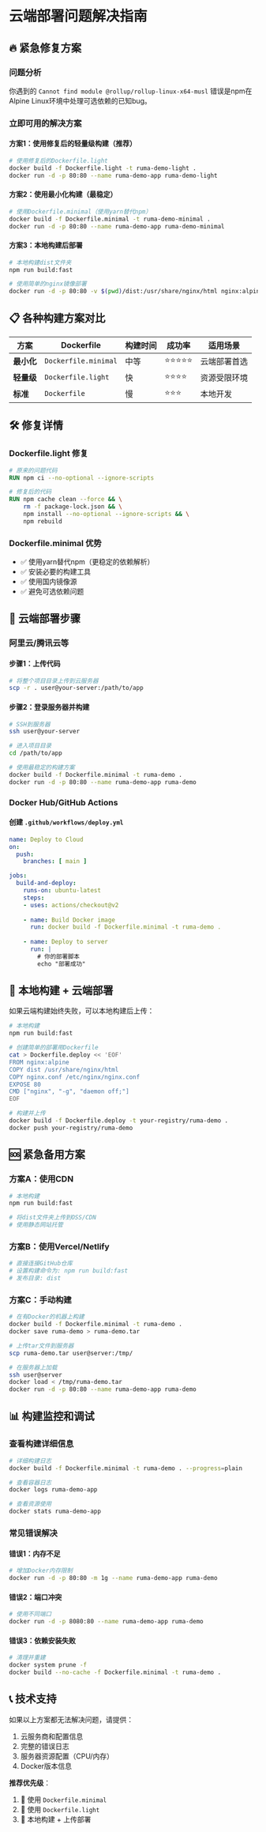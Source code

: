 # 云端部署问题解决指南

## 🔥 紧急修复方案

### 问题分析
你遇到的 `Cannot find module @rollup/rollup-linux-x64-musl` 错误是npm在Alpine Linux环境中处理可选依赖的已知bug。

### 立即可用的解决方案

#### 方案1：使用修复后的轻量级构建（推荐）
```bash
# 使用修复后的Dockerfile.light
docker build -f Dockerfile.light -t ruma-demo-light .
docker run -d -p 80:80 --name ruma-demo-app ruma-demo-light
```

#### 方案2：使用最小化构建（最稳定）
```bash
# 使用Dockerfile.minimal（使用yarn替代npm）
docker build -f Dockerfile.minimal -t ruma-demo-minimal .
docker run -d -p 80:80 --name ruma-demo-app ruma-demo-minimal
```

#### 方案3：本地构建后部署
```bash
# 本地构建dist文件夹
npm run build:fast

# 使用简单的nginx镜像部署
docker run -d -p 80:80 -v $(pwd)/dist:/usr/share/nginx/html nginx:alpine
```

## 📋 各种构建方案对比

| 方案 | Dockerfile | 构建时间 | 成功率 | 适用场景 |
|------|------------|----------|--------|----------|
| **最小化** | `Dockerfile.minimal` | 中等 | ⭐⭐⭐⭐⭐ | 云端部署首选 |
| **轻量级** | `Dockerfile.light` | 快 | ⭐⭐⭐⭐ | 资源受限环境 |
| **标准** | `Dockerfile` | 慢 | ⭐⭐⭐ | 本地开发 |

## 🛠️ 修复详情

### Dockerfile.light 修复
```dockerfile
# 原来的问题代码
RUN npm ci --no-optional --ignore-scripts

# 修复后的代码
RUN npm cache clean --force && \
    rm -f package-lock.json && \
    npm install --no-optional --ignore-scripts && \
    npm rebuild
```

### Dockerfile.minimal 优势
- ✅ 使用yarn替代npm（更稳定的依赖解析）
- ✅ 安装必要的构建工具
- ✅ 使用国内镜像源
- ✅ 避免可选依赖问题

## 🚀 云端部署步骤

### 阿里云/腾讯云等

#### 步骤1：上传代码
```bash
# 将整个项目目录上传到云服务器
scp -r . user@your-server:/path/to/app
```

#### 步骤2：登录服务器并构建
```bash
# SSH到服务器
ssh user@your-server

# 进入项目目录
cd /path/to/app

# 使用最稳定的构建方案
docker build -f Dockerfile.minimal -t ruma-demo .
docker run -d -p 80:80 --name ruma-demo-app ruma-demo
```

### Docker Hub/GitHub Actions

#### 创建 `.github/workflows/deploy.yml`
```yaml
name: Deploy to Cloud
on:
  push:
    branches: [ main ]

jobs:
  build-and-deploy:
    runs-on: ubuntu-latest
    steps:
    - uses: actions/checkout@v2
    
    - name: Build Docker image
      run: docker build -f Dockerfile.minimal -t ruma-demo .
    
    - name: Deploy to server
      run: |
        # 你的部署脚本
        echo "部署成功"
```

## 🔧 本地构建 + 云端部署

如果云端构建始终失败，可以本地构建后上传：

```bash
# 本地构建
npm run build:fast

# 创建简单的部署用Dockerfile
cat > Dockerfile.deploy << 'EOF'
FROM nginx:alpine
COPY dist /usr/share/nginx/html
COPY nginx.conf /etc/nginx/nginx.conf
EXPOSE 80
CMD ["nginx", "-g", "daemon off;"]
EOF

# 构建并上传
docker build -f Dockerfile.deploy -t your-registry/ruma-demo .
docker push your-registry/ruma-demo
```

## 🆘 紧急备用方案

### 方案A：使用CDN
```bash
# 本地构建
npm run build:fast

# 将dist文件夹上传到OSS/CDN
# 使用静态网站托管
```

### 方案B：使用Vercel/Netlify
```bash
# 直接连接GitHub仓库
# 设置构建命令为: npm run build:fast
# 发布目录: dist
```

### 方案C：手动构建
```bash
# 在有Docker的机器上构建
docker build -f Dockerfile.minimal -t ruma-demo .
docker save ruma-demo > ruma-demo.tar

# 上传tar文件到服务器
scp ruma-demo.tar user@server:/tmp/

# 在服务器上加载
ssh user@server
docker load < /tmp/ruma-demo.tar
docker run -d -p 80:80 --name ruma-demo-app ruma-demo
```

## 📊 构建监控和调试

### 查看构建详细信息
```bash
# 详细构建日志
docker build -f Dockerfile.minimal -t ruma-demo . --progress=plain

# 查看容器日志
docker logs ruma-demo-app

# 查看资源使用
docker stats ruma-demo-app
```

### 常见错误解决

#### 错误1：内存不足
```bash
# 增加Docker内存限制
docker run -d -p 80:80 -m 1g --name ruma-demo-app ruma-demo
```

#### 错误2：端口冲突
```bash
# 使用不同端口
docker run -d -p 8080:80 --name ruma-demo-app ruma-demo
```

#### 错误3：依赖安装失败
```bash
# 清理并重建
docker system prune -f
docker build --no-cache -f Dockerfile.minimal -t ruma-demo .
```

## 📞 技术支持

如果以上方案都无法解决问题，请提供：
1. 云服务商和配置信息
2. 完整的错误日志
3. 服务器资源配置（CPU/内存）
4. Docker版本信息

**推荐优先级**：
1. 🥇 使用 `Dockerfile.minimal` 
2. 🥈 使用 `Dockerfile.light`  
3. 🥉 本地构建 + 上传部署 